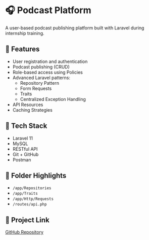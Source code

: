 # 🎧 Podcast Platform

A user-based podcast publishing platform built with Laravel during internship training.

## 🚀 Features
- User registration and authentication
- Podcast publishing (CRUD)
- Role-based access using Policies
- Advanced Laravel patterns:
  - Repository Pattern
  - Form Requests
  - Traits
  - Centralized Exception Handling
- API Resources
- Caching Strategies

## 🧰 Tech Stack
- Laravel 11
- MySQL
- RESTful API
- Git + GitHub
- Postman

## 📂 Folder Highlights
- `/app/Repositories`
- `/app/Traits`
- `/app/Http/Requests`
- `/routes/api.php`

## 🔗 Project Link
[GitHub Repository](https://github.com/BasharYounes/training-project)

